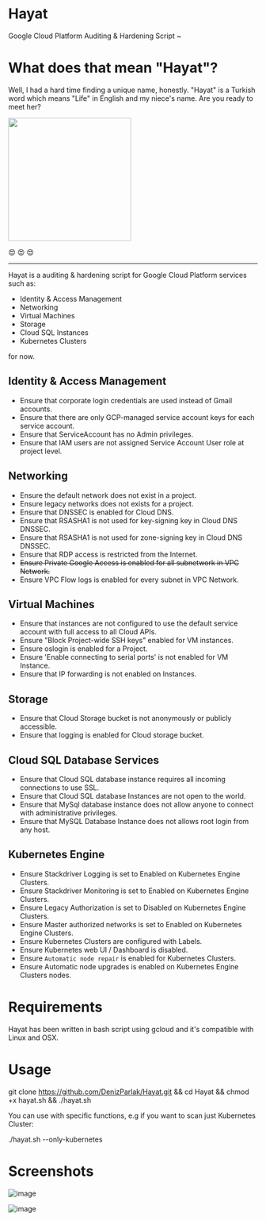 # Hayat

Google Cloud Platform Auditing &amp; Hardening Script ~


# What does that mean "Hayat"?

Well, I had a hard time finding a unique name, honestly. "Hayat" is a Turkish word which means "Life" in English and my niece's name. Are you ready to meet her?

<img src="https://github.com/DenizParlak/hayat/blob/master/hayat1.jpg" width="248">

😍 😍 😍

----------------------------------------------------------------------------------------------------------------------------

Hayat is a auditing & hardening script for Google Cloud Platform services such as:

- Identity & Access Management
- Networking
- Virtual Machines
- Storage
- Cloud SQL Instances
- Kubernetes Clusters

for now.

## Identity & Access Management
- Ensure that corporate login credentials are used instead of Gmail accounts.
- Ensure that there are only GCP-managed service account keys for each service account.
- Ensure that ServiceAccount has no Admin privileges.
- Ensure that IAM users are not assigned Service Account User role at project level.

## Networking
- Ensure the default network does not exist in a project.
- Ensure legacy networks does not exists for a project.
- Ensure that DNSSEC is enabled for Cloud DNS.
- Ensure that RSASHA1 is not used for key-signing key in Cloud DNS DNSSEC.
- Ensure that RSASHA1 is not used for zone-signing key in Cloud DNS DNSSEC.
- Ensure that RDP access is restricted from the Internet.
- ~~Ensure Private Google Access is enabled for all subnetwork in VPC Network.~~
- Ensure VPC Flow logs is enabled for every subnet in VPC Network.

## Virtual Machines
- Ensure that instances are not configured to use the default service account with full access to all Cloud APIs.
- Ensure "Block Project-wide SSH keys" enabled for VM instances.
- Ensure oslogin is enabled for a Project.
- Ensure 'Enable connecting to serial ports' is not enabled for VM Instance.
- Ensure that IP forwarding is not enabled on Instances.

## Storage
- Ensure that Cloud Storage bucket is not anonymously or publicly accessible.
- Ensure that logging is enabled for Cloud storage bucket.

## Cloud SQL Database Services
- Ensure that Cloud SQL database instance requires all incoming connections to use SSL.
- Ensure that Cloud SQL database Instances are not open to the world.
- Ensure that MySql database instance does not allow anyone to connect with administrative privileges.
- Ensure that MySQL Database Instance does not allows root login from any host.

## Kubernetes Engine
- Ensure Stackdriver Logging is set to Enabled on Kubernetes Engine Clusters.
- Ensure Stackdriver Monitoring is set to Enabled on Kubernetes Engine Clusters.
- Ensure Legacy Authorization is set to Disabled on Kubernetes Engine Clusters.
- Ensure Master authorized networks is set to Enabled on Kubernetes Engine Clusters.
- Ensure Kubernetes Clusters are configured with Labels.
- Ensure Kubernetes web UI / Dashboard is disabled.
- Ensure `Automatic node repair` is enabled for Kubernetes Clusters.
- Ensure Automatic node upgrades is enabled on Kubernetes Engine Clusters nodes.

# Requirements

Hayat has been written in bash script using gcloud and it's compatible with Linux and OSX.

# Usage

git clone https://github.com/DenizParlak/Hayat.git && cd Hayat && chmod +x hayat.sh && ./hayat.sh

You can use with specific functions, e.g if you want to scan just Kubernetes Cluster:

./hayat.sh --only-kubernetes

# Screenshots

![image](https://github.com/DenizParlak/hayat/blob/master/h1.jpg)

![image](https://github.com/DenizParlak/hayat/blob/master/h2.jpg)

